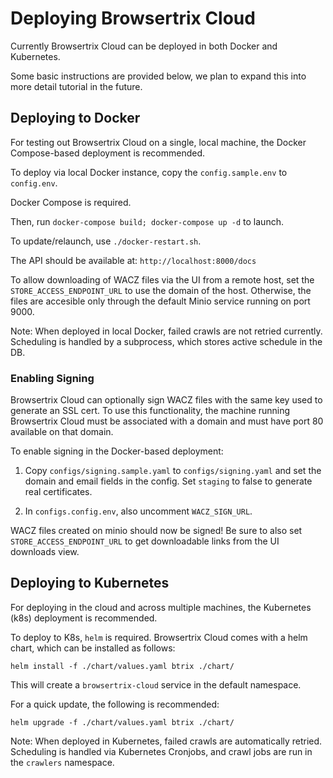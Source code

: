 # Deploying Browsertrix Cloud

Currently Browsertrix Cloud can be deployed in both Docker and Kubernetes.

Some basic instructions are provided below, we plan to expand this into more detail tutorial in the future.

## Deploying to Docker

For testing out Browsertrix Cloud on a single, local machine, the Docker Compose-based deployment is recommended.

To deploy via local Docker instance, copy the `config.sample.env` to `config.env`.

Docker Compose is required.

Then, run `docker-compose build; docker-compose up -d` to launch.

To update/relaunch, use `./docker-restart.sh`.

The API should be available at: `http://localhost:8000/docs`

To allow downloading of WACZ files via the UI from a remote host, set the `STORE_ACCESS_ENDPOINT_URL` to use the domain of the host.
Otherwise, the files are accesible only through the default Minio service running on port 9000.


Note: When deployed in local Docker, failed crawls are not retried currently. Scheduling is handled by a subprocess, which stores active schedule in the DB.


### Enabling Signing

Browsertrix Cloud can optionally sign WACZ files with the same key used to generate an SSL cert.
To use this functionality, the machine running Browsertrix Cloud must be associated with a domain and must have port 80 available on that domain.

To enable signing in the Docker-based deployment:

1) Copy `configs/signing.sample.yaml` to `configs/signing.yaml` and set the domain and email fields in the config. Set `staging` to false to generate real certificates.

2) In `configs.config.env`, also uncomment `WACZ_SIGN_URL`.


WACZ files created on minio should now be signed! Be sure to also set `STORE_ACCESS_ENDPOINT_URL` to get downloadable links from the UI downloads view.


## Deploying to Kubernetes

For deploying in the cloud and across multiple machines, the Kubernetes (k8s) deployment is recommended.

To deploy to K8s, `helm` is required. Browsertrix Cloud comes with a helm chart, which can be installed as follows:

`helm install -f ./chart/values.yaml btrix ./chart/`

This will create a `browsertrix-cloud` service in the default namespace.

For a quick update, the following is recommended:

`helm upgrade -f ./chart/values.yaml btrix ./chart/`


Note: When deployed in Kubernetes, failed crawls are automatically retried. Scheduling is handled via Kubernetes Cronjobs, and crawl jobs are run in the `crawlers` namespace.


